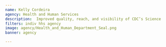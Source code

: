 ```yaml
---
name: Kelly Cordeira
agency: Health and Human Services
description:  Improved quality, reach, and visibility of CDC’s Science Ambassador Fellowship for middle and high school teachers interested in incorporating public health sciences into the classroom. This program improves health literacy among students and provides teachers with the training and curriculum design needed to promote public health sciences.
filters: indiv hhs agency
image: agency/Health_and_Human_Department_Seal.png
banner: agency

---
```

